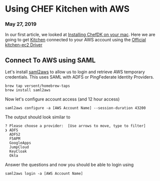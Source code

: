 # Using CHEF Kitchen with AWS
### May 27, 2019

In our first article, we looked at [Installing ChefDK on your mac](/articles/installing-chefdk-on-mac).
Here we are going to get [Kitchen](https://kitchen.ci/) connected to your AWS account
using the [Official kitchen-ec2 Driver](https://github.com/test-kitchen/kitchen-ec2)

## Connect To AWS using SAML

Let's install [saml2aws](https://github.com/Versent/saml2aws) to allow
us to login and retrieve AWS temporary credentials.  This uses SAML with
ADFS or PingFederate Identity Providers.

```
brew tap versent/homebrew-taps
brew install saml2aws
```

Now let's configure account access (and 12 hour access)

```
saml2aws configure -a [AWS Account Name] --session-duration 43200
```

The output should look similar to

```
? Please choose a provider:  [Use arrows to move, type to filter]
❯ ADFS
  ADFS2
  F5APM
  GoogleApps
  JumpCloud
  KeyCloak
  Okta
```

Answer the questions and now you should be able to login using

```
saml2aws login -a [AWS Account Name]
```


